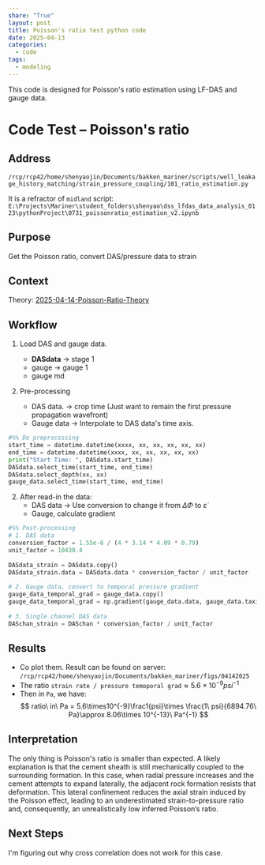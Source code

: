 ```yaml
---
share: "True"
layout: post
title: Poisson's ratio test python code
date: 2025-04-13
categories:
  - code
tags:
  - modeling
---
```

This code is designed for Poisson's ratio estimation using LF-DAS and gauge data.   
  
# Code Test – Poisson's ratio  
## Address  
`/rcp/rcp42/home/shenyaojin/Documents/bakken_mariner/scripts/well_leakage_history_matching/strain_pressure_coupling/101_ratio_estimation.py`  
  
It is a refractor of `midland` script:   
`E:\Projects\Mariner\student_folders\shenyao\dss_lfdas_data_analysis_0123\pythonProject\0731_poissonratio_estimation_v2.ipynb`  
  
## Purpose  
Get the Poisson ratio, convert DAS/pressure data to strain  
  
## Context  
Theory: [2025-04-14-Poisson-Ratio-Theory](./2025-04-14-Poisson-Ratio-Theory.md)  
## Workflow  
1. Load DAS and gauge data.  
	- **DASdata** -> stage 1  
	- gauge -> gauge 1  
	- gauge md  
  
2. Pre-processing  
	- DAS data. -> crop time (Just want to remain the first pressure propagation wavefront)  
	- Gauge data  -> Interpolate to DAS data's time axis.  
```python  
#%% Do preprocessing  
start_time = datetime.datetime(xxxx, xx, xx, xx, xx, xx)  
end_time = datetime.datetime(xxxx, xx, xx, xx, xx, xx)  
print("Start Time: ", DASdata.start_time)  
DASdata.select_time(start_time, end_time)  
DASdata.select_depth(xx, xx)  
gauge_data.select_time(start_time, end_time)  
```  
2. After read-in the data:   
	- DAS data -> Use conversion to change it from $\Delta \Phi$ to $\dot \varepsilon$   
	- Gauge, calculate gradient  
```python  
#%% Post-processing  
# 1. DAS data  
conversion_factor = 1.55e-6 / (4 * 3.14 * 4.09 * 0.79)  
unit_factor = 10430.4  
  
DASdata_strain = DASdata.copy()  
DASdata_strain.data = DASdata.data * conversion_factor / unit_factor  
  
# 2. Gauge data, convert to temporal pressure gradient  
gauge_data_temporal_grad = gauge_data.copy()  
gauge_data_temporal_grad = np.gradient(gauge_data.data, gauge_data.taxis)  
  
# 3. Single channel DAS data  
DASchan_strain = DASchan * conversion_factor / unit_factor  
```  
## Results  
- Co plot them. Result can be found on server: `/rcp/rcp42/home/shenyaojin/Documents/bakken_mariner/figs/04142025`  
- The ratio `strain rate / pressure temoporal grad`$\approx 5.6\times10^{-9} psi^{-1}$   
- Then in `Pa`, we have:   
$$  
ratio\ in\ Pa = 5.6\times10^{-9}\frac1{psi}\times \frac{1\ psi}{6894.76\ Pa}\approx 8.06\times 10^{-13}\ Pa^{-1}  
$$  
## Interpretation  
The only thing is Poisson's ratio is smaller than expected. A likely explanation is that the cement sheath is still mechanically coupled to the surrounding formation. In this case, when radial pressure increases and the cement attempts to expand laterally, the adjacent rock formation resists that deformation. This lateral confinement reduces the axial strain induced by the Poisson effect, leading to an underestimated strain-to-pressure ratio and, consequently, an unrealistically low inferred Poisson’s ratio.  
  
## Next Steps  
I'm figuring out why cross correlation does not work for this case.   
  

